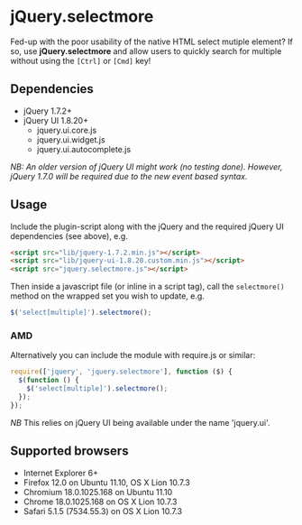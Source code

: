 # jQuery.selectmore

Fed-up with the poor usability of the native HTML select mutiple element? If so, use **jQuery.selectmore** and allow users to quickly search for multiple without using the `[Ctrl]` or `[Cmd]` key!

## Dependencies

* jQuery 1.7.2+
* jQuery UI 1.8.20+
  * jquery.ui.core.js
  * jquery.ui.widget.js
  * jquery.ui.autocomplete.js

*NB: An older version of jQuery UI might work (no testing done). However, jQuery 1.7.0 will be required due to the new event based syntax.*

## Usage

Include the plugin-script along with the jQuery and the required jQuery UI dependencies (see above), e.g.

```html
<script src="lib/jquery-1.7.2.min.js"></script>
<script src="lib/jquery-ui-1.8.20.custom.min.js"></script>
<script src="jquery.selectmore.js"></script>
```

Then inside a javascript file (or inline in a script tag), call the ``selectmore()`` method on the wrapped set you wish to update, e.g.

```javascript
$('select[multiple]').selectmore();
```

### AMD

Alternatively you can include the module with require.js or similar:

``` javascript
require(['jquery', 'jquery.selectmore'], function ($) {
  $(function () {
    $('select[multiple]').selectmore();
  });
});
```

*NB* This relies on jQuery UI being available under the name 'jquery.ui'.


## Supported browsers

* Internet Explorer 6+
* Firefox 12.0 on Ubuntu 11.10, OS X Lion 10.7.3
* Chromium 18.0.1025.168 on Ubuntu 11.10
* Chrome 18.0.1025.168 on OS X Lion 10.7.3
* Safari 5.1.5 (7534.55.3) on OS X Lion 10.7.3
